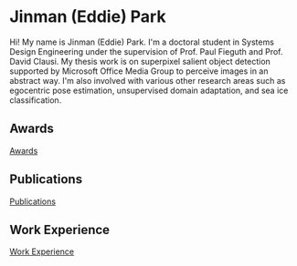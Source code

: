 # Jinman (Eddie) Park

Hi! My name is Jinman (Eddie) Park. I'm a doctoral student in Systems Design Engineering under the supervision of Prof. Paul Fieguth and Prof. David Clausi. My thesis work is on superpixel salient object detection supported by Microsoft Office Media Group to perceive images in an abstract way. I'm also involved with various other research areas such as egocentric pose estimation, unsupervised domain adaptation, and sea ice classification.

## Awards

[Awards](./awards.html)

## Publications

[Publications](./publications.html)

## Work Experience

[Work Experience](./workexperience.html)


